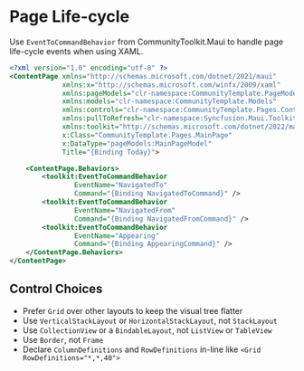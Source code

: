 # Page Life-cycle

Use `EventToCommandBehavior` from CommunityToolkit.Maui to handle page life-cycle events when using XAML.

```xml
<?xml version="1.0" encoding="utf-8" ?>
<ContentPage xmlns="http://schemas.microsoft.com/dotnet/2021/maui"
             xmlns:x="http://schemas.microsoft.com/winfx/2009/xaml"
             xmlns:pageModels="clr-namespace:CommunityTemplate.PageModels"             
             xmlns:models="clr-namespace:CommunityTemplate.Models"
             xmlns:controls="clr-namespace:CommunityTemplate.Pages.Controls"
             xmlns:pullToRefresh="clr-namespace:Syncfusion.Maui.Toolkit.PullToRefresh;assembly=Syncfusion.Maui.Toolkit"
             xmlns:toolkit="http://schemas.microsoft.com/dotnet/2022/maui/toolkit"
             x:Class="CommunityTemplate.Pages.MainPage"
             x:DataType="pageModels:MainPageModel"
             Title="{Binding Today}">

    <ContentPage.Behaviors>
        <toolkit:EventToCommandBehavior
                EventName="NavigatedTo"
                Command="{Binding NavigatedToCommand}" />
        <toolkit:EventToCommandBehavior
                EventName="NavigatedFrom"
                Command="{Binding NavigatedFromCommand}" />
        <toolkit:EventToCommandBehavior
                EventName="Appearing"                
                Command="{Binding AppearingCommand}" />
    </ContentPage.Behaviors>
</ContentPage>
```

## Control Choices

* Prefer `Grid` over other layouts to keep the visual tree flatter
* Use `VerticalStackLayout` or `HorizontalStackLayout`, not `StackLayout`
* Use `CollectionView` or a `BindableLayout`, not `ListView` or `TableView`
* Use `Border`, not `Frame`
* Declare `ColumnDefinitions` and `RowDefinitions` in-line like `<Grid RowDefinitions="*,*,40">`